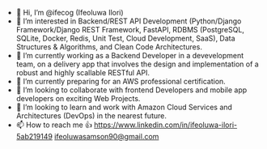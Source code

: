 - 👋 Hi, I’m @ifecog (Ifeoluwa Ilori)
- 👀 I’m interested in Backend/REST API Development (Python/Django Framework/Django REST Framework, FastAPI, RDBMS (PostgreSQL, SQLite, Docker, Redis, Unit Test, Cloud Development, SaaS), Data Structures & Algorithms, and Clean Code Architectures.
- 🌱 I’m currently working as a Backend Developer in a devevelopment team, on a delivery app that involves the design and implementation of a robust and highly scallable RESTful API.
- 🌱 I’m currently preparing for an AWS professional certification.
- 💞️ I’m looking to collaborate with frontend Developers and mobile app developers on exciting Web Projects.
- 💞️ I’m looking to learn and work with Amazon Cloud Services and Architectures (DevOps) in the nearest future.
- 📫 How to reach me 👍
 https://www.linkedin.com/in/ifeoluwa-ilori-5ab219149
 ifeoluwasamson90@gmail.com

<!---
ifecog/ifecog is a ✨ special ✨ repository because its `README.md` (this file) appears on your GitHub profile.
You can click the Preview link to take a look at your changes.
--->
